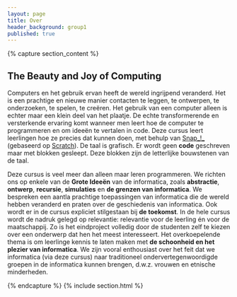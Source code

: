 ```yaml
---
layout: page
title: Over
header_background: group1
published: true
---
```


{% capture section_content %}

## The Beauty and Joy of Computing

Computers en het gebruik ervan heeft de wereld ingrijpend veranderd. Het is een   prachtige en nieuwe manier contacten te leggen, te ontwerpen, te onderzoeken, te spelen, te creëren. Het gebruik van een computer alleen is echter maar een klein deel van het plaatje. De echte transformerende en versterkende ervaring komt wanneer men leert hoe de computer te programmeren en om ideeën te vertalen in code. Deze cursus leert leerlingen hoe ze precies dat kunnen doen, met behulp van [Snap_!_](https://snap.berkeley.edu) (gebaseerd op [Scratch](https://www.scratch.mit.edu)). De taal is grafisch. Er wordt geen __code__ geschreven maar met blokken gesleept. Deze blokken zijn de letterlijke bouwstenen van de taal.

 Deze cursus is veel meer dan alleen maar leren programmeren. We richten ons op enkele van de __Grote Ideeën__ van de informatica, zoals **abstractie**, **ontwerp**, **recursie**, **simulaties** en **de grenzen van informatica**. We bespreken een aantla prachtige toepassingen van informatica die de wereld hebben veranderd en praten over de geschiedenis van informatica. Ook wordt er in de cursus expliciet stilgestaan bij __de toekomst__. In de hele cursus wordt de nadruk gelegd op relevantie: relevantie voor de leerling én voor de maatschappij. Zo is het eindproject volledig door de studenten zelf te kiezen over een onderwerp dat hen het meest interesseert. Het overkoepelende thema is om leerlinge  kennis te laten maken met **de schoonheid en het plezier van informatica**. We zijn vooral enthousiast over het feit dat we informatica (via deze cursus) naar traditioneel ondervertegenwoordigde groepen in de informatica kunnen brengen, d.w.z. vrouwen en etnische minderheden.






{% endcapture %} {% include section.html %}
